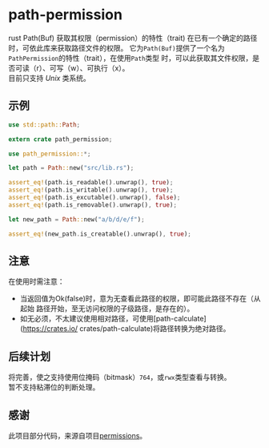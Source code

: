 # path-permission
rust Path(Buf) 获取其权限（permission）的特性（trait)
在已有一个确定的路径时，可依此库来获取路径文件的权限。
它为`Path(Buf)`提供了一个名为`PathPermission`的特性（trait），在使用`Path`类型
时，可以此获取其文件权限，是否可读（r）、可写（w）、可执行（x）。  
目前只支持 *Unix* 类系统。

## 示例
```rust
use std::path::Path;

extern crate path_permission;

use path_permission::*;

let path = Path::new("src/lib.rs");

assert_eq!(path.is_readable().unwrap(), true);
assert_eq!(path.is_writable().unwrap(), true);
assert_eq!(path.is_excutable().unwrap(), false);
assert_eq!(path.is_removable().unwrap(), true);

let new_path = Path::new("a/b/d/e/f");

assert_eq!(new_path.is_creatable().unwrap(), true);
```
  
## 注意
在使用时需注意：  
  * 当返回值为Ok(false)时，意为无查看此路径的权限，即可能此路径不存在（从起始
路径开始，至无访问权限的子级路径，是存在的）。  
  * 如无必须，不太建议使用相对路径，可使用[path-calculate](https://crates.io/
crates/path-calculate)将路径转换为绝对路径。  
  
## 后续计划
将完善，使之支持使用位掩码（bitmask）`764`，或`rwx`类型查看与转换。  
暂不支持粘滞位的判断处理。  
  
## 感谢
此项目部分代码，来源自项目[permissions](https://crates.io/crates/permissions)。  
